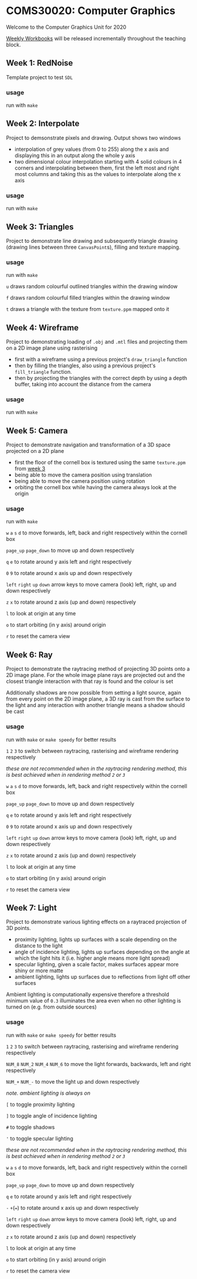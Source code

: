 # COMS30020: Computer Graphics

Welcome to the Computer Graphics Unit for 2020

<a href="https://github.com/drslock/CG2020/tree/master/Weekly%20Workbooks">Weekly Workbooks</a> will be released incrementally throughout the teaching block.

## Week 1: RedNoise

Template project to test `SDL`

### usage

run with `make`

## Week 2: Interpolate

Project to demsonstrate pixels and drawing. Output shows two windows

- interpolation of grey values (from 0 to 255) along the x axis and displaying this in an output along the whole y axis
- two dimensional colour interpolation starting with 4 solid colours in 4 corners and interpolating between them, first the left most and right most columns and taking this as the values to interpolate along the x axis

### usage

run with `make`

## Week 3: Triangles

Project to demonstrate line drawing and subsequently triangle drawing (drawing lines between three `CanvasPoint`s), filling and texture mapping.

### usage

run with `make`

`u` draws random colourful outlined triangles within the drawing window

`f` draws random colourful filled triangles within the drawing window

`t` draws a triangle with the texture from `texture.ppm` mapped onto it

## Week 4: Wireframe

Project to demonstrating loading of `.obj` and `.mtl` files and projecting them on a 2D image plane using rasterising

- first with a wireframe using a previous project's `draw_triangle` function
- then by filling the triangles, also using a previous project's `fill_triangle` function.
- then by projecting the triangles with the correct depth by using a depth buffer, taking into account the distance from the camera

### usage

run with `make`

## Week 5: Camera

Project to demonstrate navigation and transformation of a 3D space projected on a 2D plane

- first the floor of the cornell box is textured using the same `texture.ppm` from [week 3](#Week-3:-Triangles)
- being able to move the camera position using translation
- being able to move the camera position using rotation
- orbiting the cornell box while having the camera always look at the origin

### usage

run with `make`

`w` `a` `s` `d` to move forwards, left, back and right respectively within the cornell box

`page_up` `page_down` to move up and down respectively

`q` `e` to rotate around y axis left and right respectively

`0` `9` to rotate around x axis up and down respectively

`left` `right` `up` `down` arrow keys to move camera (look) left, right, up and down respectively

`z` `x` to rotate around z axis (up and down) respectively

`l` to look at origin at any time

`o` to start orbiting (in y axis) around origin

`r` to reset the camera view

## Week 6: Ray

Project to demonstrate the raytracing method of projecting 3D points onto a 2D image plane. For the whole image plane rays are projected out and the closest triangle interaction with that ray is found and the colour is set

Additionally shadows are now possible from setting a light source, again from every point on the 2D image plane, a 3D ray is cast from the surface to the light and any interaction with another triangle means a shadow should be cast

### usage

run with `make` or `make speedy` for better results

`1` `2` `3` to switch between raytracing, rasterising and wireframe rendering respectively

_these are not recommended when in the raytracing rendering method, this is best achieved when in rendering method `2` or `3`_

`w` `a` `s` `d` to move forwards, left, back and right respectively within the cornell box

`page_up` `page_down` to move up and down respectively

`q` `e` to rotate around y axis left and right respectively

`0` `9` to rotate around x axis up and down respectively

`left` `right` `up` `down` arrow keys to move camera (look) left, right, up and down respectively

`z` `x` to rotate around z axis (up and down) respectively

`l` to look at origin at any time

`o` to start orbiting (in y axis) around origin

`r` to reset the camera view

## Week 7: Light

Project to demonstrate various lighting effects on a raytraced projection of 3D points.

- proximity lighting, lights up surfaces with a scale depending on the distance to the light
- angle of incidence lighting, lights up surfaces depending on the angle at which the light hits it (i.e. higher angle means more light spread)
- specular lighting, given a scale factor, makes surfaces appear more shiny or more matte
- ambient lighting, lights up surfaces due to reflections from light off other surfaces

Ambient lighting is computationally expensive therefore a threshold minimum value of `0.3` illuminates the area even when no other lighting is turned on (e.g. from outside sources)

### usage

run with `make` or `make speedy` for better results

`1` `2` `3` to switch between raytracing, rasterising and wireframe rendering respectively

`NUM_8` `NUM_2` `NUM_4` `NUM_6` to move the light forwards, backwards, left and right respectively

`NUM_+` `NUM_-` to move the light up and down respectively

_note. ambient lighting is always on_

`[` to toggle proximity lighting

`]` to toggle angle of incidence lighting

`#` to toggle shadows

`'` to toggle specular lighting

_these are not recommended when in the raytracing rendering method, this is best achieved when in rendering method `2` or `3`_

`w` `a` `s` `d` to move forwards, left, back and right respectively within the cornell box

`page_up` `page_down` to move up and down respectively

`q` `e` to rotate around y axis left and right respectively

`-` `+`(`=`) to rotate around x axis up and down respectively

`left` `right` `up` `down` arrow keys to move camera (look) left, right, up and down respectively

`z` `x` to rotate around z axis (up and down) respectively

`l` to look at origin at any time

`o` to start orbiting (in y axis) around origin

`r` to reset the camera view
